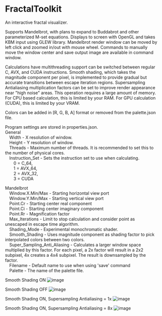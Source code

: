 # FractalToolkit
An interactive fractal visualizer. 

Supports Mandelbrot, with plans to expand to Buddabrot and other parameterized M-set equations. Displays to screen with OpenGL and takes KBM input using GLEW library. Mandelbrot render window can be moved by left click and zoomed in/out with mouse wheel. Commands to manually move the window center and save output image are available in command window.

Calculations have multithreading support can be switched between regular C, AVX, and CUDA instructions. Smooth shading, which takes the magnitude component per pixel, is implemented to provide gradual but accurate transitions between escape iteration regions. Supersampling Antialiasing multiplication factors can be set to improve render appearance near "high noise" areas. This operation requires a large amount of memory. For CPU based calculation, this is limited by your RAM. For GPU calculation (CUDA), this is limited by your VRAM.

Colors can be added in [R, G, B, A] format or removed from the palette.json file. 

Program settings are stored in properties.json.</br>
General</br>
  &emsp;Width - X resolution of window.</br>
  &emsp;Height - Y resolution of window.</br>
  &emsp;Threads - Maximum number of threads. It is recommended to set this to the number of physical cores.</br>
  &emsp;Instruction_Set - Sets the instruction set to use when calculating.</br>
    &emsp;&emsp;0 = C_64, </br>
    &emsp;&emsp;1 = AVX_64, </br>
    &emsp;&emsp;2 = AVX_32, </br>
    &emsp;&emsp;3 = CUDA</br>

Mandelbrot</br>
  &emsp;Window.X.Min/Max - Starting horizontal view port</br>
  &emsp;Window.Y.Min/Max - Starting vertical view port</br>
  &emsp;Point.Cr - Starting center real component</br>
  &emsp;Point.Ci - Starting center imaginary component</br>
  &emsp;Point.Rr - Magnification factor</br>
  &emsp;Max_Iterations - Limit to stop calculation and consider point as unescaped in escape time algorithm.</br>
  &emsp;Shading_Mode - Experimental monochromatic shader.</br>
  &emsp;Smooth_Shading - Uses magnitude component as shading factor to pick interpolated colors between two colors.</br>
  &emsp;Super_Sampling_Anti_Aliasing - Calculates a larger window space multiplied by this factor. For each pixel, a 2x factor will result in a 2x2 subpixel, 4x creates a 4x4 subpixel. The result is downsampled by the factor.</br>
  &emsp;Filename - Default name to use when using 'save' command</br>
  &emsp;Palette - The name of the palette file.</br>

Smooth Shading ON
![image](https://github.com/rzerbe/FractalToolkit/assets/14305489/98fc7384-6f2a-43e9-89f1-672d07026c4e)

Smooth Shading OFF
![image](https://github.com/rzerbe/FractalToolkit/assets/14305489/bbfb6a71-8a90-4c60-804a-a54fb1d6798c)

Smooth Shading ON, Supersampling Antialiasing = 1x
![image](https://github.com/rzerbe/FractalToolkit/assets/14305489/f9463b62-baf4-4693-ab2b-8c158c0df273)

Smooth Shading ON, Supersampling Antialiasing = 8x
![image](https://github.com/rzerbe/FractalToolkit/assets/14305489/5785bc63-c4c0-49f0-98dc-c4ebbacf2e49)
